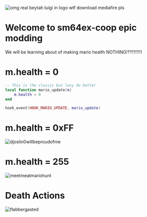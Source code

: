 ![omg real beytah luigi in logo wtf download mediafire pls](https://cdn.discordapp.com/attachments/1148358428473966693/1160025483392602132/cheesyweesy.gif?ex=653328eb&is=6520b3eb&hm=5dc06f92b3dd2f2477cdb1756052624ef57c8731d3acae60b924d24b838313a8&)
# Welcome to sm64ex-coop epic modding
We will be learning about of making mario health NOTHING!??!?!?!1

# m.health = 0
```lua
-- Thiz is the classic but lazy do better
local function mario_update(m)
	m.health = 0
end

hook_event(HOOK_MARIO_UPDATE, mario_update)
```

# m.health = 0xFF
![djoslin0willbeproudofme](https://cdn.discordapp.com/attachments/1159306336253792337/1160029099167850616/image.png?ex=65332c49&is=6520b749&hm=a8cd60892bf1f3c7857fb0daac57e7fa90e5d07b7d749fe17a37bb8ae13b9aee&)

# m.health = 255
![meetmeatmariohunt](https://cdn.discordapp.com/attachments/1159306336253792337/1160033265084792832/image.png?ex=6533302a&is=6520bb2a&hm=619f1fc1e9565ba651833f2c1080bf20cb1ed4b33b655d089d2d02ca18ae7bc6&)

# Death Actions
![flabbergasted](https://media.discordapp.net/attachments/1159306336253792337/1160032686933553152/image.png?ex=65332fa0&is=6520baa0&hm=b360bfba6791f4fac26400d67a5216db6cacb19564f2835fc3d765d25a9d77d7&=)
